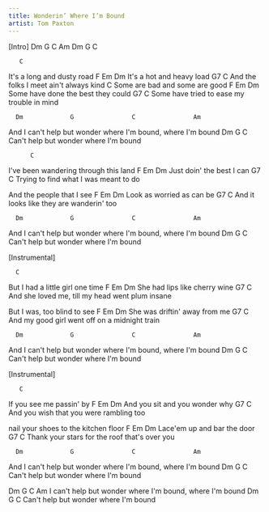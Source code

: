 ```yaml
---
title: Wonderin’ Where I’m Bound
artist: Tom Paxton
---
```

[Intro]
Dm G C Am
Dm G C

       C    
It's a long and dusty road
       F       Em    Dm
It's a hot and heavy load
        G7                        C
And the folks I meet ain't always kind
         C
Some are bad and some are good
          F        Em        Dm
Some have done the best they could
G7                                    C
Some have tried to ease my trouble in mind

      Dm             G                C                Am
And I can't help but wonder where I'm bound, where I'm bound
Dm             G                C
Can't help but wonder where I'm bound 

          C
I've been wandering through this land
     F         Em     Dm
Just doin' the best I can
G7                                 C
Trying to find what I was meant to do
        
And the people that I see
        F       Em     Dm
Look as worried as can be
       G7                            C
And it looks like they are wanderin' too

      Dm             G                C                Am
And I can't help but wonder where I'm bound, where I'm bound
Dm             G                C
Can't help but wonder where I'm bound 

[Instrumental]

      C    
But I had a little girl one time
        F         Em     Dm
She had lips like cherry wine
        G7                                 C
And she loved me, till my head went plum insane
          
But I was, too blind to see
        F         Em       Dm
She was driftin' away from me
       G7                               C
And my good girl went off on a midnight train

      Dm             G                C                Am
And I can't help but wonder where I'm bound, where I'm bound
Dm             G                C
Can't help but wonder where I'm bound 

[Instrumental]

       C    
If you see me passin' by
        F           Em     Dm
And you sit and you wonder why
        G7                          C
And you wish that you were rambling too
          
nail your shoes to the kitchen floor
        F      Em      Dm
Lace'em up and bar the door
G7                                        C
Thank your stars for the roof that's over you

      Dm             G                C                Am
And I can't help but wonder where I'm bound, where I'm bound
Dm             G                C
Can't help but wonder where I'm bound 

  Dm             G                C                Am
I can't help but wonder where I'm bound, where I'm bound
Dm             G                C
Can't help but wonder where I'm bound
